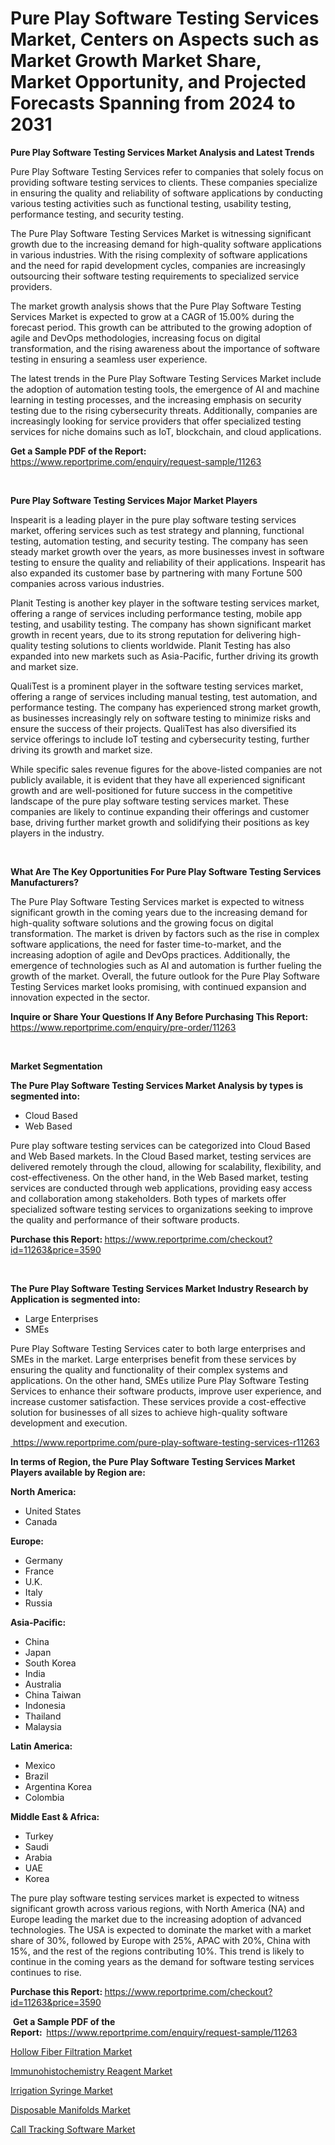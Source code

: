 <p><h1>Pure Play Software Testing Services Market, Centers on Aspects such as Market Growth Market Share, Market Opportunity, and Projected Forecasts Spanning from 2024 to 2031</h1></p><p><strong>Pure Play Software Testing Services Market Analysis and Latest Trends</strong></p>
<p><p>Pure Play Software Testing Services refer to companies that solely focus on providing software testing services to clients. These companies specialize in ensuring the quality and reliability of software applications by conducting various testing activities such as functional testing, usability testing, performance testing, and security testing.</p><p>The Pure Play Software Testing Services Market is witnessing significant growth due to the increasing demand for high-quality software applications in various industries. With the rising complexity of software applications and the need for rapid development cycles, companies are increasingly outsourcing their software testing requirements to specialized service providers.</p><p>The market growth analysis shows that the Pure Play Software Testing Services Market is expected to grow at a CAGR of 15.00% during the forecast period. This growth can be attributed to the growing adoption of agile and DevOps methodologies, increasing focus on digital transformation, and the rising awareness about the importance of software testing in ensuring a seamless user experience.</p><p>The latest trends in the Pure Play Software Testing Services Market include the adoption of automation testing tools, the emergence of AI and machine learning in testing processes, and the increasing emphasis on security testing due to the rising cybersecurity threats. Additionally, companies are increasingly looking for service providers that offer specialized testing services for niche domains such as IoT, blockchain, and cloud applications.</p></p>
<p><strong>Get a Sample PDF of the Report:&nbsp;</strong> <a href="https://www.reportprime.com/enquiry/request-sample/11263">https://www.reportprime.com/enquiry/request-sample/11263</a></p>
<p>&nbsp;</p>
<p><strong>Pure Play Software Testing Services Major Market Players</strong></p>
<p><p>Inspearit is a leading player in the pure play software testing services market, offering services such as test strategy and planning, functional testing, automation testing, and security testing. The company has seen steady market growth over the years, as more businesses invest in software testing to ensure the quality and reliability of their applications. Inspearit has also expanded its customer base by partnering with many Fortune 500 companies across various industries.</p><p>Planit Testing is another key player in the software testing services market, offering a range of services including performance testing, mobile app testing, and usability testing. The company has shown significant market growth in recent years, due to its strong reputation for delivering high-quality testing solutions to clients worldwide. Planit Testing has also expanded into new markets such as Asia-Pacific, further driving its growth and market size.</p><p>QualiTest is a prominent player in the software testing services market, offering a range of services including manual testing, test automation, and performance testing. The company has experienced strong market growth, as businesses increasingly rely on software testing to minimize risks and ensure the success of their projects. QualiTest has also diversified its service offerings to include IoT testing and cybersecurity testing, further driving its growth and market size.</p><p>While specific sales revenue figures for the above-listed companies are not publicly available, it is evident that they have all experienced significant growth and are well-positioned for future success in the competitive landscape of the pure play software testing services market. These companies are likely to continue expanding their offerings and customer base, driving further market growth and solidifying their positions as key players in the industry.</p></p>
<p>&nbsp;</p>
<p><strong>What Are The Key Opportunities For Pure Play Software Testing Services Manufacturers?</strong></p>
<p><p>The Pure Play Software Testing Services market is expected to witness significant growth in the coming years due to the increasing demand for high-quality software solutions and the growing focus on digital transformation. The market is driven by factors such as the rise in complex software applications, the need for faster time-to-market, and the increasing adoption of agile and DevOps practices. Additionally, the emergence of technologies such as AI and automation is further fueling the growth of the market. Overall, the future outlook for the Pure Play Software Testing Services market looks promising, with continued expansion and innovation expected in the sector.</p></p>
<p><strong>Inquire or Share Your Questions If Any Before Purchasing This Report:</strong> <a href="https://www.reportprime.com/enquiry/pre-order/11263">https://www.reportprime.com/enquiry/pre-order/11263</a></p>
<p>&nbsp;</p>
<p><strong>Market Segmentation</strong></p>
<p><strong>The Pure Play Software Testing Services Market Analysis by types is segmented into:</strong></p>
<p><ul><li>Cloud Based</li><li>Web Based</li></ul></p>
<p><p>Pure play software testing services can be categorized into Cloud Based and Web Based markets. In the Cloud Based market, testing services are delivered remotely through the cloud, allowing for scalability, flexibility, and cost-effectiveness. On the other hand, in the Web Based market, testing services are conducted through web applications, providing easy access and collaboration among stakeholders. Both types of markets offer specialized software testing services to organizations seeking to improve the quality and performance of their software products.</p></p>
<p><strong>Purchase this Report:&nbsp;</strong><a href="https://www.reportprime.com/checkout?id=11263&price=3590">https://www.reportprime.com/checkout?id=11263&price=3590</a></p>
<p>&nbsp;</p>
<p><strong>The Pure Play Software Testing Services Market Industry Research by Application is segmented into:</strong></p>
<p><ul><li>Large Enterprises</li><li>SMEs</li></ul></p>
<p><p>Pure Play Software Testing Services cater to both large enterprises and SMEs in the market. Large enterprises benefit from these services by ensuring the quality and functionality of their complex systems and applications. On the other hand, SMEs utilize Pure Play Software Testing Services to enhance their software products, improve user experience, and increase customer satisfaction. These services provide a cost-effective solution for businesses of all sizes to achieve high-quality software development and execution.</p></p>
<p><a href="https://www.reportprime.com/pure-play-software-testing-services-r11263">&nbsp;https://www.reportprime.com/pure-play-software-testing-services-r11263</a></p>
<p><strong>In terms of Region, the Pure Play Software Testing Services Market Players available by Region are:</strong></p>
<p>
    <p> <strong> North America: </strong>
        <ul>
            <li>United States</li>
            <li>Canada</li>
        </ul>
        </p> 
    <p> <strong> Europe: </strong>
        <ul>
            <li>Germany</li>
            <li>France</li>
            <li>U.K.</li>
            <li>Italy</li>
            <li>Russia</li>
        </ul>
        </p> 
    <p> <strong> Asia-Pacific: </strong>
        <ul>
            <li>China</li>
            <li>Japan</li>
            <li>South Korea</li>
            <li>India</li>
            <li>Australia</li>
            <li>China Taiwan</li>
            <li>Indonesia</li>
            <li>Thailand</li>
            <li>Malaysia</li>
        </ul>
        </p> 
    <p> <strong> Latin America: </strong>
        <ul>
            <li>Mexico</li>
            <li>Brazil</li>
            <li>Argentina Korea</li>
            <li>Colombia</li>
        </ul>
        </p> 
    <p> <strong> Middle East & Africa: </strong>
        <ul>
            <li>Turkey</li>
            <li>Saudi</li>
            <li>Arabia</li>
            <li>UAE</li>
            <li>Korea</li>
        </ul>
    </p>
    </p>
<p><p>The pure play software testing services market is expected to witness significant growth across various regions, with North America (NA) and Europe leading the market due to the increasing adoption of advanced technologies. The USA is expected to dominate the market with a market share of 30%, followed by Europe with 25%, APAC with 20%, China with 15%, and the rest of the regions contributing 10%. This trend is likely to continue in the coming years as the demand for software testing services continues to rise.</p></p>
<p><strong>Purchase this Report: </strong><a href="https://www.reportprime.com/checkout?id=11263&price=3590">https://www.reportprime.com/checkout?id=11263&price=3590</a></p>
<p>&nbsp;<strong>Get a Sample PDF of the Report:&nbsp;&nbsp;</strong><a href="https://www.reportprime.com/enquiry/request-sample/11263">https://www.reportprime.com/enquiry/request-sample/11263</a></p>
<p><strong></strong></p>
<p><p><a href="https://github.com/sardarp081/Market-Research-Report-List-2/blob/main/hollow-fiber-filtration-market.md">Hollow Fiber Filtration Market</a></p><p><a href="https://medium.com/@chellamarie1961/an-in-depth-analysis-of-the-global-immunohistochemistry-reagent-market-scope-and-its-rapid-growing-635fa3cbc39b">Immunohistochemistry Reagent Market</a></p><p><a href="https://medium.com/@stephen.russell7684/global-irrigation-syringe-market-focus-on-application-end-use-industry-type-equipment-and-c579a28ac077">Irrigation Syringe Market</a></p><p><a href="https://medium.com/@kaitlynkristyfj13/deep-dive-into-the-disposable-manifolds-market-itstrends-market-segmentation-and-competitive-21daee0e8fb5">Disposable Manifolds Market</a></p><p><a href="https://github.com/gcimaudf65/Market-Research-Report-List-2/blob/main/call-tracking-software-market.md">Call Tracking Software Market</a></p></p>